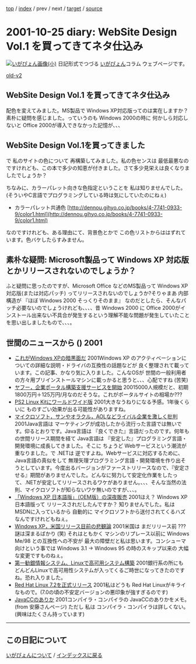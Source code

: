 [top](https://igapyon.github.io/diary/) 
 / [index](https://igapyon.github.io/diary/2001/index.html) 
 / prev 
 / next 
 / [target](https://igapyon.github.io/diary/2001/ig011025.html) 
 / [source](https://github.com/igapyon/diary/blob/gh-pages/2001/ig011025.html.src.md) 

2001-10-25 diary: WebSite Design Vol.1 を買ってきてネタ仕込み
=====================================================================================================
[![いがぴょん画像(小)](https://igapyon.github.io/diary/images/iga200306s.jpg "いがぴょん")](https://igapyon.github.io/diary/memo/memoigapyon.html) 日記形式でつづる [いがぴょん](https://igapyon.github.io/diary/memo/memoigapyon.html)コラム ウェブページです。

[old-v2](ig011025-orig.html)

## WebSite Design Vol.1 を買ってきてネタ仕込み

配色を変えてみました。MS製品で Windows XP対応版ってのは実在しますか？ 素朴に疑問を感じました。っていうのも Windows 2000の時に 何かしら対応しないと Office 2000が導入できなかった記憶が、、、


## WebSite Design Vol.1を買ってきました

で 私のサイトの色について 再構築してみました。私の色センスは 最低最悪なのですけれども、この本で多少の知恵が付きました。さて多少見栄えは良くなりましたでしょうか？

ちなみに、カラーパレット向きな色指定ということを 私は知りませんでした。(そういやC言語でプログラミングしている時は気にしていたのにねぇ)

* カラーパレット共通色
  [http://dennou.gihyo.co.jp/books/4-7741-0933-9/color1.html](http://dennou.gihyo.co.jp/books/4-7741-0933-9/color1.html)

なのですけれども、ある理由にて、背景色とかで この色リストからははずれています。色バケしたらすみません。

## 素朴な疑問: Microsoft製品って Windows XP 対応版とかリリースされないのでしょうか？

ふと疑問に思ったのですが、Microsoft Office などのMS製品って Windows XP対応版(または対応パッチ) ってリリースされないのでしょうか?そりゃまあ 内部構造が 『ほぼ Windows 2000 そっくりそのまま』 なのだとしたら、そんなパッチ必要ないのでしょうけれども、、、、昔 Windows 2000 に Office 2000がインストール出来ない不具合が発生するという理解不能な問題が発生していたことを思い出しましたもので、、、。

## 世間のニュースから () 2001

* [これがWindows XPの暗黒面だ](http://www.zdnet.co.jp/news/0110/22/e_coursey_m.html)  2001Windows XP のアクティべーションについての詳細な説明・ドライバの互換性の話題などが 良く整理されて載っています。この記事、かなり気に入りました。こんなOSが 世間の一般利用者の方々用プリインストールマシンに載っかると思うと、、、心配ですね (苦笑)
* [ヤフー，企業ポータル構築支援サービスを開始](http://www.zdnet.co.jp/news/bursts/0110/24/yahoo.html)  20015000人規模だと、初期1800万円＋125万円/月なのだそうな。これがポータルサイトの相場か???
* [PS2 Linux Kitにワールドワイド版](http://www.zdnet.co.jp/news/0110/24/e_ps2.html)  2001大きなうねりになる予感。1年後くらいに ものすごい効果が出る可能性がありますね。
* [マイクロソフト，サンやオラクル，AOLなどライバル企業を激しく批判](http://www.zdnet.co.jp/enterprise/0110/23/01102302.html)  2001Java言語は マーケティングが成功したから流行った言語では無いです。仰るとおりです。Java言語は 『良くできた』言語だったのです。何年もの世間リリース期間を経て Java言語は 『安定した』プログラミング言語・開発環境に成長してきました。そこに ちょうど Webサービスという潮流が重なりました。で .NETは 逆ですよね。Webサービスに対応するために、Java言語の真似をして 無理矢理プログラミング言語・開発環境を作り出そうとしています。今度出るバージョンがファーストリリースなので、『安定させる』期間がありませんでした。どんなに努力して安定化作業をしたって、.NETが安定してリリースされるワケがありません。、、、そんな当然の法則、マイクロソフトが知らないワケ無いのですが、、、。
* [「Windows XP 日本語版」（OEM版）の深夜販売](http://www.zdnet.co.jp/news/0110/25/windowsxp.html)  2001ほえ？ Windows XP 日本語版って リリースされだしたんですか？ 知りませんでした。私は MSDNに入っているから 自動的に マイクロソフトから送付されてくるハズなんですけれどもねぇ。
* [Windows XP，米国リリース目前の悲観論](http://www.zdnet.co.jp/news/0110/25/b_1024_04.html)  2001米国は まだリリース前 ??? 謎は深まるばかり (笑) それはともかく マシンのリプレース以前に Windows Me/98 との互換性への不安が 最大の障壁だと私は思います。コンシューマ向けという事では Windows 3.1 → Windows 95 の時のスキップ以来の 大幅な変更ですものねぇ。
* [第一勧銀情報システム、Linuxで高可用システム構築](http://biztech.nikkeibp.co.jp/wcs/show/leaf?CID=onair/biztech/comp/150413)  2001銀行系の所にも どんどんLinuxで高可用性システムが入ってくるご時世になってきたのですね。恐れ入りました。
* [Red Hat Linux 7.2を正式リリース](http://www.zdnet.co.jp/news/0110/24/b_1023_19.html)  2001私はどうも Red Hat Linuxがキライなもので。(7.0の頃の不安定バージョンの悪印象が強すぎるのです)
* [JavaCCのありか](http://www.webgain.com/products/java_cc/)  2001コンパイラ・コンパイラの JavaCCのありかをメモ。(from 安藤さんページ) ただし 私は コンパイラ・コンパイラは詳しくない。(興味はたくさん持っています)


----------------------------------------------------------------------------------------------------

## この日記について
[いがぴょんについて](https://igapyon.github.io/diary/memo/memoigapyon.html) / [インデックスに戻る](https://igapyon.github.io/diary/idxall.html)
